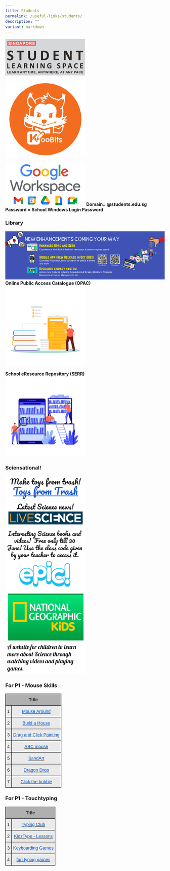 ```yaml
---
title: Students
permalink: /useful-links/students/
description: ""
variant: markdown
---
```

<a href="https://vle.learning.moe.edu.sg/login"><img src="/images/SLS%20Logo.png" style="width:50%"></a>

<a href="https://www.koobits.com/"><img src="/images/koobitsmikomin.png" style="width:50%"></a>

<a href="https://workspace.google.com/dashboard"><img src="/images/googleworkspace.png" style="width:50%"></a>
**Domain= @students.edu.sg<br>Password = School Windows Login Password**

### Library
![](/images/Phase%202%20Infographics.png)
**Online Public Access Catalogue (OPAC)**
<a href="https://schoolibrary.moe.edu.sg/damaipri/cgi-bin/spydus.exe/MSGTRN/WPAC/HOME">
<img src="/images/2021%2012%2030%20library.png" style="width:50%">
</a>

**School eResource Repository (SERR)**
<a href="https://schoolibrary.moe.edu.sg/eresourcespri/cgi-bin/spydus.exe/MSGTRN/WPAC/HOME">
<img src="/images/2021%2012%2030%20resource.png" style="width:50%">
</a>

### Sciensational!

<a href="http://www.arvindguptatoys.com/toys-from-trash.php">
<img src="/images/2020%20toysfromtrash.png" style="width:50%">
</a>

<a href="https://www.livescience.com/">
<img src="/images/2020%20livescience.png" style="width:50%">
</a>

<a href="https://www.getepic.com/students">
<img src="/images/2020%20epic.png" style="width:50%">
</a>

<a href="https://kids.nationalgeographic.com/books/article/pinhole-camera">
<img src="/images/2020%20national%20geographic.png" style="width:50%">
</a>

### For P1 - Mouse Skills
<style type="text/css">
.tg  {border-collapse:collapse;border-spacing:0;}
.tg td{border-color:black;border-style:solid;border-width:1px;font-family:Arial, sans-serif;font-size:14px;
  overflow:hidden;padding:10px 5px;word-break:normal;}
.tg th{border-color:black;border-style:solid;border-width:1px;font-family:Arial, sans-serif;font-size:14px;
  font-weight:normal;overflow:hidden;padding:10px 5px;word-break:normal;}
.tg .tg-dwlh{background-color:#B0B0B0;color:#222;font-weight:bold;text-align:center;vertical-align:middle}
.tg .tg-i73y{background-color:#EAEAEA;color:#0058D1;text-align:center;vertical-align:top}
.tg .tg-ku5w{background-color:#EAEAEA;color:#222;text-align:center;vertical-align:middle}
</style>
<table class="tg">
<thead>
  <tr>
    <th class="tg-dwlh" colspan="2"><span style="color:#222;background-color:#B0B0B0">Title</span></th>
  </tr>
</thead>
<tbody>
   <tr>
    <td class="tg-ku5w"><span style="color:#222;background-color:#EAEAEA">1</span></td>
    <td class="tg-i73y"><a href="http://www.pbclibrary.org/mousing/mousercise.htm"><span style="text-decoration:none;color:#0058D1">Mouse Around</span></a></td>
  </tr>
  <tr>
    <td class="tg-ku5w"><span style="color:#222;background-color:#EAEAEA">2</span></td>
    <td class="tg-i73y"><a href="http://www.abcya.com/build_a_house.htm"><span style="text-decoration:none;color:#0058D1">Build a House</span></a></td>
  </tr>
  <tr>
    <td class="tg-ku5w"><span style="color:#222;background-color:#EAEAEA">3</span></td>
    <td class="tg-i73y"><a href="http://bomomo.com/"><span style="text-decoration:none;color:#0058D1">Drag and Click Painting</span></a></td>
  </tr>
  <tr>
    <td class="tg-ku5w"><span style="color:#222;background-color:#EAEAEA">4</span></td>
    <td class="tg-i73y"><a href="https://www.abcmouse.com/email/mouse-and-pointer"><span style="text-decoration:none;color:#0058D1">ABC mouse</span></a></td>
  </tr>
  <tr>
    <td class="tg-ku5w"><span style="color:#222;background-color:#EAEAEA">5</span></td>
    <td class="tg-i73y"><a href="https://thisissand.com/"><span style="text-decoration:none;color:#0058D1">SandArt</span></a></td>
  </tr>
  <tr>
    <td class="tg-ku5w"><span style="color:#222;background-color:#EAEAEA">6</span></td>
    <td class="tg-i73y"><a href="https://www.roomrecess.com/games/DragonDrop/play.html"><span style="text-decoration:none;color:#0058D1">Dragon Drop</span></a></td>
  </tr>
  <tr>
    <td class="tg-ku5w"><span style="color:#222;background-color:#EAEAEA">7</span></td>
    <td class="tg-i73y"><a href="https://www.letsgolearn.com/bubble.html"><span style="text-decoration:none;color:#0058D1">Click the bubble</span></a></td>
  </tr>
</tbody>
</table>

### For P1 - Touchtyping

<style type="text/css">
.tg  {border-collapse:collapse;border-spacing:0;}
.tg td{border-color:black;border-style:solid;border-width:1px;font-family:Arial, sans-serif;font-size:14px;
  overflow:hidden;padding:10px 5px;word-break:normal;}
.tg th{border-color:black;border-style:solid;border-width:1px;font-family:Arial, sans-serif;font-size:14px;
  font-weight:normal;overflow:hidden;padding:10px 5px;word-break:normal;}
.tg .tg-i73y{background-color:#EAEAEA;color:#0058D1;text-align:center;vertical-align:top}
.tg .tg-pll1{background-color:#B0B0B0;color:#222;font-weight:bold;text-align:center;vertical-align:top}
.tg .tg-ku5w{background-color:#EAEAEA;color:#222;text-align:center;vertical-align:middle}
.tg .tg-spxk{background-color:#EAEAEA;color:#0058D1;text-align:center;text-decoration:underline;vertical-align:top}
</style>
<table class="tg">
<thead>
  <tr>
    <th class="tg-pll1" colspan="2"><span style="color:#222;background-color:#B0B0B0">Title</span></th>
  </tr>
</thead>
<tbody>
  <tr>
    <td class="tg-ku5w"><span style="color:#222;background-color:#EAEAEA">1</span></td>
    <td class="tg-i73y"><a href="https://www.typingclub.com/"><span style="text-decoration:none;color:#0058D1">Typing Club</span></a></td>
  </tr>
  <tr>
    <td class="tg-ku5w"><span style="color:#222;background-color:#EAEAEA">2</span></td>
    <td class="tg-i73y"><a href="http://www.kidztype.com/"><span style="text-decoration:none;color:#0058D1">KidzType - Lessons</span></a><br></td>
  </tr>
  <tr>
    <td class="tg-ku5w"><span style="color:#222;background-color:#EAEAEA">3</span></td>
    <td class="tg-spxk"><a href="http://www.educatorstechnology.com/2014/06/keyboarding-games-for-kids.html"><span style="text-decoration:underline;color:#0058D1">Keyboarding Games</span></a></td>
  </tr>
  <tr>
    <td class="tg-ku5w"><span style="color:#222;background-color:#EAEAEA">4</span></td>
    <td class="tg-i73y"><a href="https://www.todaysparent.com/family/fun-typing-games-for-kids/"><span style="text-decoration:none;color:#0058D1">fun typing games</span></a></td>
  </tr>
</tbody>
</table>